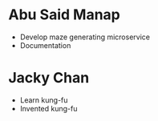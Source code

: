 # Abu Said Manap
* Develop maze generating microservice
* Documentation
# Jacky Chan
* Learn kung-fu
* Invented kung-fu